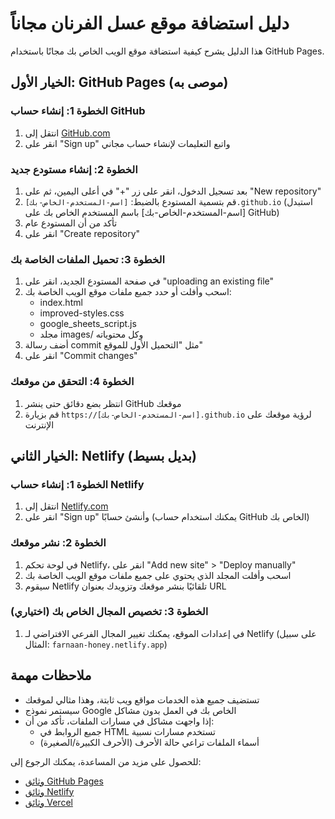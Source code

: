 # دليل استضافة موقع عسل الفرنان مجاناً

هذا الدليل يشرح كيفية استضافة موقع الويب الخاص بك مجانًا باستخدام GitHub Pages.

## الخيار الأول: GitHub Pages (موصى به)

### الخطوة 1: إنشاء حساب GitHub
1. انتقل إلى [GitHub.com](https://github.com)
2. انقر على "Sign up" واتبع التعليمات لإنشاء حساب مجاني

### الخطوة 2: إنشاء مستودع جديد
1. بعد تسجيل الدخول، انقر على زر "+" في أعلى اليمين، ثم على "New repository"
2. قم بتسمية المستودع بالضبط: `[اسم-المستخدم-الخاص-بك].github.io`
   (استبدل [اسم-المستخدم-الخاص-بك] باسم المستخدم الخاص بك على GitHub)
3. تأكد من أن المستودع عام
4. انقر على "Create repository"

### الخطوة 3: تحميل الملفات الخاصة بك
1. في صفحة المستودع الجديد، انقر على "uploading an existing file"
2. اسحب وأفلت أو حدد جميع ملفات موقع الويب الخاصة بك:
   - index.html
   - improved-styles.css
   - google_sheets_script.js
   - مجلد images/ وكل محتوياته
3. أضف رسالة commit مثل "التحميل الأول للموقع"
4. انقر على "Commit changes"

### الخطوة 4: التحقق من موقعك
1. انتظر بضع دقائق حتى ينشر GitHub موقعك
2. قم بزيارة `https://[اسم-المستخدم-الخاص-بك].github.io` لرؤية موقعك على الإنترنت

## الخيار الثاني: Netlify (بديل بسيط)

### الخطوة 1: إنشاء حساب Netlify
1. انتقل إلى [Netlify.com](https://www.netlify.com/)
2. انقر على "Sign up" وأنشئ حسابًا (يمكنك استخدام حساب GitHub الخاص بك)

### الخطوة 2: نشر موقعك
1. في لوحة تحكم Netlify، انقر على "Add new site" > "Deploy manually"
2. اسحب وأفلت المجلد الذي يحتوي على جميع ملفات موقع الويب الخاصة بك
3. سيقوم Netlify تلقائيًا بنشر موقعك وتزويدك بعنوان URL

### الخطوة 3: تخصيص المجال الخاص بك (اختياري)
1. في إعدادات الموقع، يمكنك تغيير المجال الفرعي الافتراضي لـ Netlify
   (على سبيل المثال: `farnaan-honey.netlify.app`)

## ملاحظات مهمة

- تستضيف جميع هذه الخدمات مواقع ويب ثابتة، وهذا مثالي لموقعك
- سيستمر نموذج Google الخاص بك في العمل بدون مشاكل
- إذا واجهت مشاكل في مسارات الملفات، تأكد من أن:
  - جميع الروابط في HTML تستخدم مسارات نسبية
  - أسماء الملفات تراعي حالة الأحرف (الأحرف الكبيرة/الصغيرة)

للحصول على مزيد من المساعدة، يمكنك الرجوع إلى:
- [وثائق GitHub Pages](https://docs.github.com/en/pages)
- [وثائق Netlify](https://docs.netlify.com/)
- [وثائق Vercel](https://vercel.com/docs)
